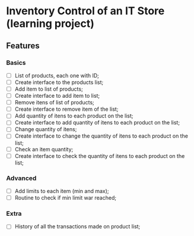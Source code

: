 # Inventory Control of an IT Store (learning project)

## Features

### Basics
- [ ] List of products, each one with ID;
- [ ] Create interface to the products list;
- [ ] Add item to list of products;
- [ ] Create interface to add item to list;
- [ ] Remove itens of list of products;
- [ ] Create interface to remove item of the list;
- [ ] Add quantity of itens to each product on the list;
- [ ] Create interface to add quantity of itens to each product on the list;
- [ ] Change quantity of itens;
- [ ] Create interface to change the quantity of itens to each product on the list;
- [ ] Check an item quantity;
- [ ] Create interface to check the quantity of itens to each product on the list;

### Advanced
- [ ] Add limits to each item (min and max);
- [ ] Routine to check if min limit war reached;

### Extra
- [ ] History of all the transactions made on product list;

